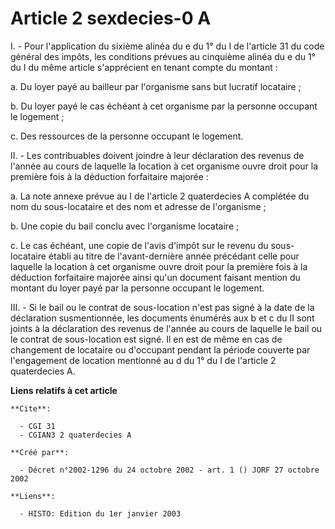 # Article 2 sexdecies-0 A

I. - Pour l'application du sixième alinéa du e du 1° du I de l'article 31 du code général des impôts, les conditions prévues
au cinquième alinéa du e du 1° du I du même article s'apprécient en tenant compte du montant :

a. Du loyer payé au bailleur par l'organisme sans but lucratif locataire ;

b. Du loyer payé le cas échéant à cet organisme par la personne occupant le logement ;

c. Des ressources de la personne occupant le logement.

II. - Les contribuables doivent joindre à leur déclaration des revenus de l'année au cours de laquelle la location à cet
organisme ouvre droit pour la première fois à la déduction forfaitaire majorée :

a. La note annexe prévue au I de l'article 2 quaterdecies A complétée du nom du sous-locataire et des nom et adresse de
l'organisme ;

b. Une copie du bail conclu avec l'organisme locataire ;

c. Le cas échéant, une copie de l'avis d'impôt sur le revenu du sous-locataire établi au titre de l'avant-dernière année
précédant celle pour laquelle la location à cet organisme ouvre droit pour la première fois à la déduction forfaitaire
majorée ainsi qu'un document faisant mention du montant du loyer payé par la personne occupant le logement.

III. - Si le bail ou le contrat de sous-location n'est pas signé à la date de la déclaration susmentionnée, les documents
énumérés aux b et c du II sont joints à la déclaration des revenus de l'année au cours de laquelle le bail ou le contrat de
sous-location est signé. Il en est de même en cas de changement de locataire ou d'occupant pendant la période couverte par
l'engagement de location mentionné au d du 1° du I de l'article 2 quaterdecies A.

**Liens relatifs à cet article**

	**Cite**:

	  - CGI 31
	  - CGIAN3 2 quaterdecies A

	**Créé par**:

	  - Décret n°2002-1296 du 24 octobre 2002 - art. 1 () JORF 27 octobre 2002

	**Liens**:

	  - HISTO: Edition du 1er janvier 2003

